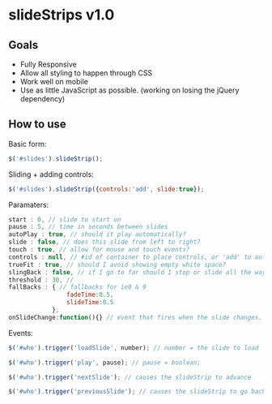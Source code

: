 slideStrips v1.0
==========

Goals
-----
* Fully Responsive
* Allow all styling to happen through CSS
* Work well on mobile
* Use as little JavaScript as possible. (working on losing the jQuery dependency)


How to use
----------

Basic form:

```javascript
$('#slides').slideStrip();
```

Sliding + adding controls:

```javascript
$('#slides').slideStrip({controls:'add', slide:true});
```

Paramaters:

```javascript
start : 0, // slide to start on
pause : 5, // time in seconds between slides
autoPlay : true, // should it play automatically? 
slide : false, // does this slide from left to right?
touch : true, // allow for mouse and touch events?
controls : null, // #id of container to place controls, or 'add' to automagicly create.
trueFit : true, // should I avoid showing empty white space?
slingBack : false, // if I go to far should I stop or slide all the way back.
threshold : 30, //
fallBacks : { // fallbacks for ie8 & 9
				fadeTime:0.5,
				slideTime:0.5
			},
onSlideChange:function(){} // event that fires when the slide changes.
```

Events:

```javascript
$('#who').trigger('loadSlide', number); // number = the slide to load

$('#who').trigger('play', pause); // pause = boolean;

$('#who').trigger('nextSlide'); // causes the slideStrip to advance

$('#who').trigger('previousSlide'); // causes the slideStrip to go back
```
